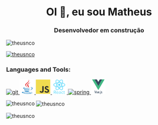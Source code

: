 <h1 align="center">OI 👋, eu sou Matheus</h1>
<h3 align="center">Desenvolvedor em construção</h3>

<p align="left"> <img src="https://komarev.com/ghpvc/?username=theusnco&label=Profile%20views&color=0e75b6&style=flat" alt="theusnco" /> </p>

<p align="left"> <a href="https://github.com/ryo-ma/github-profile-trophy"><img src="https://github-profile-trophy.vercel.app/?username=theusnco" alt="theusnco" /></a> </p>


<h3 align="left">Languages and Tools:</h3>
<p align="left"> <a href="https://git-scm.com/" target="_blank"> <img src="https://www.vectorlogo.zone/logos/git-scm/git-scm-icon.svg" alt="git" width="40" height="40"/> </a> <a href="https://www.java.com" target="_blank"> <img src="https://raw.githubusercontent.com/devicons/devicon/master/icons/java/java-original.svg" alt="java" width="40" height="40"/> </a> <a href="https://developer.mozilla.org/en-US/docs/Web/JavaScript" target="_blank"> <img src="https://raw.githubusercontent.com/devicons/devicon/master/icons/javascript/javascript-original.svg" alt="javascript" width="40" height="40"/> </a> <a href="https://reactjs.org/" target="_blank"> <img src="https://raw.githubusercontent.com/devicons/devicon/master/icons/react/react-original-wordmark.svg" alt="react" width="40" height="40"/> </a> <a href="https://spring.io/" target="_blank"> <img src="https://www.vectorlogo.zone/logos/springio/springio-icon.svg" alt="spring" width="40" height="40"/> </a> <a href="https://vuejs.org/" target="_blank"> <img src="https://raw.githubusercontent.com/devicons/devicon/master/icons/vuejs/vuejs-original-wordmark.svg" alt="vuejs" width="40" height="40"/> </a> </p>

<p><img align="left" src="https://github-readme-stats.vercel.app/api/top-langs?username=theusnco&show_icons=true&locale=en&layout=compact" alt="theusnco" /></p>

<p>&nbsp;<img align="center" src="https://github-readme-stats.vercel.app/api?username=theusnco&show_icons=true&locale=en" alt="theusnco" /></p>

<p><img align="center" src="https://github-readme-streak-stats.herokuapp.com/?user=theusnco&" alt="theusnco" /></p>

